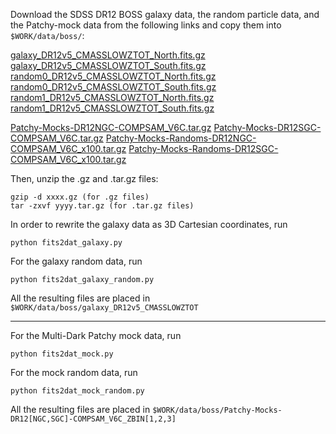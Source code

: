 
Download the SDSS DR12 BOSS galaxy data, the random particle data, and the Patchy-mock data from the following links and copy them into `$WORK/data/boss/`:

[galaxy_DR12v5_CMASSLOWZTOT_North.fits.gz](https://data.sdss3.org/sas/dr12/boss/lss/)
[galaxy_DR12v5_CMASSLOWZTOT_South.fits.gz](https://data.sdss3.org/sas/dr12/boss/lss/)
[random0_DR12v5_CMASSLOWZTOT_North.fits.gz](https://data.sdss3.org/sas/dr12/boss/lss/)
[random0_DR12v5_CMASSLOWZTOT_South.fits.gz](https://data.sdss3.org/sas/dr12/boss/lss/)
[random1_DR12v5_CMASSLOWZTOT_North.fits.gz](https://data.sdss3.org/sas/dr12/boss/lss/)
[random1_DR12v5_CMASSLOWZTOT_South.fits.gz](https://data.sdss3.org/sas/dr12/boss/lss/)

[Patchy-Mocks-DR12NGC-COMPSAM_V6C.tar.gz](https://data.sdss3.org/sas/dr12/boss/lss/dr12_multidark_patchy_mocks/ )
[Patchy-Mocks-DR12SGC-COMPSAM_V6C.tar.gz](https://data.sdss3.org/sas/dr12/boss/lss/dr12_multidark_patchy_mocks/ )
[Patchy-Mocks-Randoms-DR12NGC-COMPSAM_V6C_x100.tar.gz](https://data.sdss3.org/sas/dr12/boss/lss/dr12_multidark_patchy_mocks/ )
[Patchy-Mocks-Randoms-DR12SGC-COMPSAM_V6C_x100.tar.gz](https://data.sdss3.org/sas/dr12/boss/lss/dr12_multidark_patchy_mocks/ )

Then, unzip the .gz and .tar.gz files:

    gzip -d xxxx.gz (for .gz files)
    tar -zxvf yyyy.tar.gz (for .tar.gz files)

In order to rewrite the galaxy data as 3D Cartesian coordinates, run

    python fits2dat_galaxy.py

For the galaxy random data, run

    python fits2dat_galaxy_random.py

All the resulting files are placed in `$WORK/data/boss/galaxy_DR12v5_CMASSLOWZTOT`

----------

For the Multi-Dark Patchy mock data, run

    python fits2dat_mock.py

For the mock random data, run

    python fits2dat_mock_random.py

All the resulting files are placed in `$WORK/data/boss/Patchy-Mocks-DR12[NGC,SGC]-COMPSAM_V6C_ZBIN[1,2,3]`

